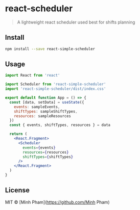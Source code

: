 # react-scheduler

> A lightweight react scheduler used best for shifts planning

## Install

```bash
npm install --save react-simple-scheduler
```

## Usage

```jsx
import React from 'react'

import Scheduler from 'react-simple-scheduler'
import 'react-simple-scheduler/dist/index.css'

export default function App = () => {
  const [data, setData] = useState({
    events: sampleEvents,
    shiftTypes: sampleShiftTypes,
    resources: sampleResources
  })
  const { events, shiftTypes, resources } = data

  return (
    <React.Fragment>
      <Scheduler
        events={events}
        resources={resources}
        shiftTypes={shiftTypes}
      />
    </React.Fragment>
  )
}

```

## License

MIT © [Minh Pham](https://github.com/Minh Pham)
